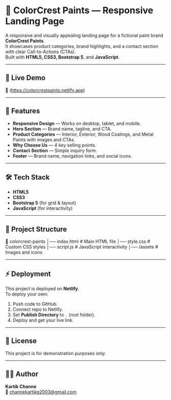 # 🎨 ColorCrest Paints — Responsive Landing Page

A responsive and visually appealing landing page for a fictional paint brand **ColorCrest Paints**.  
It showcases product categories, brand highlights, and a contact section with clear Call-to-Actions (CTAs).  
Built with **HTML5, CSS3, Bootstrap 5**, and **JavaScript**.

---

## 🚀 Live Demo
🔗 (https://colorcrestpaints.netlify.app)

---

## 📌 Features
- **Responsive Design** — Works on desktop, tablet, and mobile.
- **Hero Section** — Brand name, tagline, and CTA.
- **Product Categories** — Interior, Exterior, Wood Coatings, and Metal Paints with images and CTAs.
- **Why Choose Us** — 4 key selling points.
- **Contact Section** — Simple inquiry form.
- **Footer** — Brand name, navigation links, and social icons.

---

## 🛠 Tech Stack
- **HTML5**
- **CSS3**
- **Bootstrap 5** (for grid & layout)
- **JavaScript** (for interactivity)

---

## 📂 Project Structure

📁 colorcrest-paints
│── index.html # Main HTML file
│── style.css # Custom CSS styles
│── script.js # JavaScript interactivity
│── /assets # Images and icons


---

## ⚡ Deployment
This project is deployed on **Netlify**.  
To deploy your own:
1. Push code to GitHub.
2. Connect repo to Netlify.
3. Set **Publish Directory** to `.` (root folder).
4. Deploy and get your live link.

---

## 📄 License
This project is for demonstration purposes only.

---

## 👨‍💻 Author
**Kartik Channe**  
📧 channekartikg2003@gmail.com 
